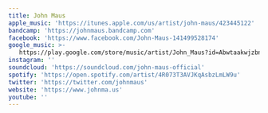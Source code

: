 ```yaml
---
title: John Maus
apple_music: 'https://itunes.apple.com/us/artist/john-maus/423445122'
bandcamp: 'https://johnmaus.bandcamp.com'
facebook: 'https://www.facebook.com/John-Maus-141499528174'
google_music: >-
   https://play.google.com/store/music/artist/John_Maus?id=Abwtaakwjzbn3v32jlz2lwahxh4
instagram: ''
soundcloud: 'https://soundcloud.com/john-maus-official'
spotify: 'https://open.spotify.com/artist/4R073T3AVJKqAsbzLmLW9u'
twitter: 'https://twitter.com/johnmaus'
website: 'https://www.johnma.us'
youtube: ''
---
```

